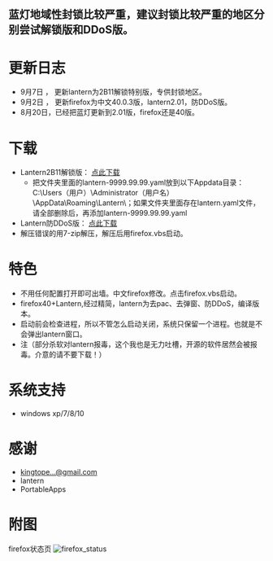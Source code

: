 ## 蓝灯地域性封锁比较严重，建议封锁比较严重的地区分别尝试解锁版和DDoS版。

更新日志   
=========
* 9月7日 ， 更新lantern为2B11解锁特别版，专供封锁地区。
* 9月2日 ， 更新firefox为中文40.0.3版，lantern2.01，防DDoS版。
* 8月20日，已经把蓝灯更新到2.01版，firefox还是40版。

下载
=======
* Lantern2B11解锁版：       [点此下载](https://github.com/yeahwu/firefox/archive/master.zip)
  - 把文件夹里面的lantern-9999.99.99.yaml放到以下Appdata目录：C:\Users（用户）\Administrator（用户名）\AppData\Roaming\Lantern\；如果文件夹里面存在lantern.yaml文件，请全部删除后，再添加lantern-9999.99.99.yaml
* Lantern防DDoS版：      [点此下载](https://github.com/yeahwu/wu/releases/download/Firefox/Firefox.DDoS.zip) 
* 解压错误的用7-zip解压，解压后用firefox.vbs启动。

特色
=======
* 不用任何配置打开即可出墙。中文firefox修改。点击firefox.vbs启动。
* firefox40+Lantern,经过精简，lantern为去pac、去弹窗、防DDoS，编译版本。
* 启动前会检查进程，所以不管怎么启动关闭，系统只保留一个进程。也就是不会弹出lantern窗口。
* 注（部分杀软对lantern报毒，这个我也是无力吐槽，开源的软件居然会被报毒。介意的请不要下载！）

系统支持
=======
*  windows xp/7/8/10

感谢
====
* kingtope...@gmail.com
* lantern
* PortableApps

附图
=====
firefox状态页
![firefox_status](http://e.hiphotos.baidu.com/image/pic/item/9e3df8dcd100baa159e758e94110b912c9fc2e9c.jpg)
